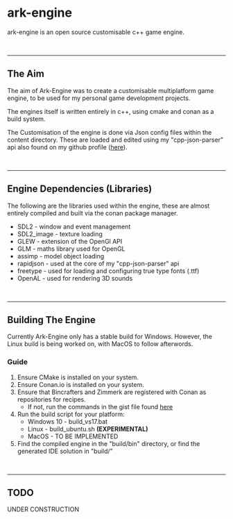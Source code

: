 # ark-engine
ark-engine is an open source customisable c++ game engine.

<br/>

---

## The Aim
The aim of Ark-Engine was to create a customisable multiplatform game engine, to be used for my personal game development projects.

The engines itself is written entirely in c++, using cmake and conan as a build system.

The Customisation of the engine is done via Json config files within the content directory. These are loaded and edited using my "cpp-json-parser" api also found on my github profile ([here](https://github.com/TReed1104/cpp-json-parser)).

<br/>

---

## Engine Dependencies (Libraries)
The following are the libraries used within the engine, these are almost entirely compiled and built via the conan package manager.
* SDL2 - window and event management
* SDL2_image - texture loading
* GLEW - extension of the OpenGl API
* GLM - maths library used for OpenGL
* assimp - model object loading
* rapidjson - used at the core of my "cpp-json-parser" api
* freetype - used for loading and configuring true type fonts (.ttf)
* OpenAL - used for rendering 3D sounds

<br/>

---

## Building The Engine
Currently Ark-Engine only has a stable build for Windows. However, the Linux build is being worked on, with MacOS to follow afterwords.

### Guide
1. Ensure CMake is installed on your system.
2. Ensure Conan.io is installed on your system.
3. Ensure that Bincrafters and Zimmerk are registered with Conan as repositories for recipes.
    * If not, run the commands in the gist file found [here](https://gist.github.com/TReed1104/14e9e9c4e0f07c4fdc9373cb287bdf6b)
4. Run the build script for your platform:
    * Windows 10 - build_vs17.bat
    * Linux - build_ubuntu.sh **(EXPERIMENTAL)**
    * MacOS - TO BE IMPLEMENTED
5. Find the compiled engine in the "build/bin" directory, or find the generated IDE solution in "build/"

<br/>

---

## TODO
UNDER CONSTRUCTION
